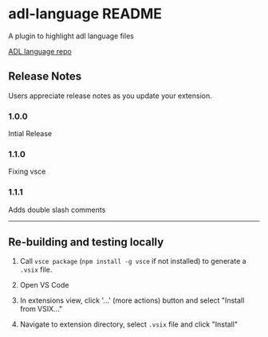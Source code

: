# adl-language README

A plugin to highlight adl language files

[ADL language repo](https://github.com/adl-lang/adl)

## Release Notes

Users appreciate release notes as you update your extension.

### 1.0.0

Intial Release

### 1.1.0

Fixing vsce

### 1.1.1

Adds double slash comments

---

## Re-building and testing locally

1. Call `vsce package` (`npm install -g vsce` if not installed)
to generate a `.vsix` file.

2. Open VS Code

3. In extensions view, click '...' (more actions) button 
and select "Install from VSIX..."

4. Navigate to extension directory, select `.vsix` file and click "Install"
